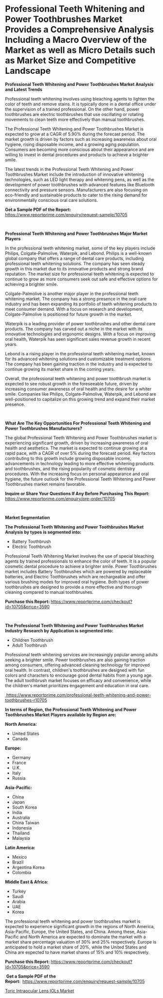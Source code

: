 <p><h1>Professional Teeth Whitening and Power Toothbrushes Market Provides a Comprehensive Analysis Including a Macro Overview of the Market as well as Micro Details such as Market Size and Competitive Landscape</h1></p><p><strong>Professional Teeth Whitening and Power Toothbrushes Market Analysis and Latest Trends</strong></p>
<p><p>Professional teeth whitening involves using bleaching agents to lighten the color of teeth and remove stains. It is typically done in a dental office under the supervision of a trained professional. On the other hand, power toothbrushes are electric toothbrushes that use oscillating or rotating movements to clean teeth more effectively than manual toothbrushes.</p><p>The Professional Teeth Whitening and Power Toothbrushes Market is expected to grow at a CAGR of 5.90% during the forecast period. The market growth is driven by factors such as increasing awareness about oral hygiene, rising disposable income, and a growing aging population. Consumers are becoming more conscious about their appearance and are willing to invest in dental procedures and products to achieve a brighter smile.</p><p>The latest trends in the Professional Teeth Whitening and Power Toothbrushes Market include the introduction of innovative whitening technologies, such as LED light therapy and whitening pens, as well as the development of power toothbrushes with advanced features like Bluetooth connectivity and pressure sensors. Manufacturers are also focusing on eco-friendly and sustainable products to cater to the rising demand for environmentally conscious oral care solutions.</p></p>
<p><strong>Get a Sample PDF of the Report:&nbsp;</strong> <a href="https://www.reportprime.com/enquiry/request-sample/10705">https://www.reportprime.com/enquiry/request-sample/10705</a></p>
<p>&nbsp;</p>
<p><strong>Professional Teeth Whitening and Power Toothbrushes Major Market Players</strong></p>
<p><p>In the professional teeth whitening market, some of the key players include Philips, Colgate-Palmolive, Waterpik, and Lebond. Philips is a well-known global company that offers a range of dental care products, including professional teeth whitening solutions. The company has seen steady growth in this market due to its innovative products and strong brand reputation. The market size for professional teeth whitening is expected to continue to grow as more consumers seek out safe and effective options for achieving a brighter smile.</p><p>Colgate-Palmolive is another major player in the professional teeth whitening market. The company has a strong presence in the oral care industry and has been expanding its portfolio of teeth whitening products to meet consumer demand. With a focus on research and development, Colgate-Palmolive is positioned for future growth in the market.</p><p>Waterpik is a leading provider of power toothbrushes and other dental care products. The company has carved out a niche in the market with its innovative technologies and ergonomic designs. With a focus on improving oral health, Waterpik has seen significant sales revenue growth in recent years.</p><p>Lebond is a rising player in the professional teeth whitening market, known for its advanced whitening solutions and customizable treatment options. The company has been gaining traction in the industry and is expected to continue growing its market share in the coming years.</p><p>Overall, the professional teeth whitening and power toothbrush market is expected to see robust growth in the foreseeable future, driven by increasing consumer awareness of oral health and the desire for a whiter smile. Companies like Philips, Colgate-Palmolive, Waterpik, and Lebond are well-positioned to capitalize on this growing trend and expand their market presence.</p></p>
<p>&nbsp;</p>
<p><strong>What Are The Key Opportunities For Professional Teeth Whitening and Power Toothbrushes Manufacturers?</strong></p>
<p><p>The global Professional Teeth Whitening and Power Toothbrushes market is experiencing significant growth, driven by increasing awareness of oral health and aesthetics. The market is expected to continue growing at a rapid pace, with a CAGR of over 5% during the forecast period. Key factors contributing to this growth include growing disposable income, advancements in technology leading to more effective whitening products and toothbrushes, and the rising popularity of cosmetic dentistry procedures. With the increasing focus on personal appearance and oral hygiene, the future outlook for the Professional Teeth Whitening and Power Toothbrushes market remains favorable.</p></p>
<p><strong>Inquire or Share Your Questions If Any Before Purchasing This Report:</strong> <a href="https://www.reportprime.com/enquiry/pre-order/10705">https://www.reportprime.com/enquiry/pre-order/10705</a></p>
<p>&nbsp;</p>
<p><strong>Market Segmentation</strong></p>
<p><strong>The Professional Teeth Whitening and Power Toothbrushes Market Analysis by types is segmented into:</strong></p>
<p><ul><li>Battery Toothbrush</li><li>Electric Toothbrush</li></ul></p>
<p><p>Professional Teeth Whitening Market involves the use of special bleaching agents by trained professionals to enhance the color of teeth. It is a popular cosmetic dental procedure to achieve a brighter smile. Power Toothbrushes market includes Battery Toothbrushes which are powered by replaceable batteries, and Electric Toothbrushes which are rechargeable and offer various brushing modes for improved oral hygiene. Both types of power toothbrushes are designed to provide a more effective and thorough cleaning compared to manual toothbrushes.</p></p>
<p><strong>Purchase this Report:&nbsp;</strong><a href="https://www.reportprime.com/checkout?id=10705&price=3590">https://www.reportprime.com/checkout?id=10705&price=3590</a></p>
<p>&nbsp;</p>
<p><strong>The Professional Teeth Whitening and Power Toothbrushes Market Industry Research by Application is segmented into:</strong></p>
<p><ul><li>Children Toothbrush</li><li>Adult Toothbrush</li></ul></p>
<p><p>Professional teeth whitening services are increasingly popular among adults seeking a brighter smile. Power toothbrushes are also gaining traction among consumers, offering advanced cleaning technology for improved oral health. In contrast, children's toothbrushes are designed with fun colors and characters to encourage good dental habits from a young age. The adult toothbrush market focuses on efficacy and convenience, while the children's market prioritizes engagement and education in oral care.</p></p>
<p><a href="https://www.reportprime.com/professional-teeth-whitening-and-power-toothbrushes-r10705">&nbsp;https://www.reportprime.com/professional-teeth-whitening-and-power-toothbrushes-r10705</a></p>
<p><strong>In terms of Region, the Professional Teeth Whitening and Power Toothbrushes Market Players available by Region are:</strong></p>
<p>
    <p> <strong> North America: </strong>
        <ul>
            <li>United States</li>
            <li>Canada</li>
        </ul>
        </p> 
    <p> <strong> Europe: </strong>
        <ul>
            <li>Germany</li>
            <li>France</li>
            <li>U.K.</li>
            <li>Italy</li>
            <li>Russia</li>
        </ul>
        </p> 
    <p> <strong> Asia-Pacific: </strong>
        <ul>
            <li>China</li>
            <li>Japan</li>
            <li>South Korea</li>
            <li>India</li>
            <li>Australia</li>
            <li>China Taiwan</li>
            <li>Indonesia</li>
            <li>Thailand</li>
            <li>Malaysia</li>
        </ul>
        </p> 
    <p> <strong> Latin America: </strong>
        <ul>
            <li>Mexico</li>
            <li>Brazil</li>
            <li>Argentina Korea</li>
            <li>Colombia</li>
        </ul>
        </p> 
    <p> <strong> Middle East & Africa: </strong>
        <ul>
            <li>Turkey</li>
            <li>Saudi</li>
            <li>Arabia</li>
            <li>UAE</li>
            <li>Korea</li>
        </ul>
    </p>
    </p>
<p><p>The professional teeth whitening and power toothbrushes market is expected to experience significant growth in the regions of North America, Asia-Pacific, Europe, the United States, and China. Among these, Asia-Pacific and North America are expected to dominate the market with a market share percentage valuation of 30% and 25% respectively. Europe is anticipated to hold a market share of 20%, while the United States and China are expected to have market shares of 15% and 10% respectively.</p></p>
<p><strong>Purchase this Report: </strong><a href="https://www.reportprime.com/checkout?id=10705&price=3590">https://www.reportprime.com/checkout?id=10705&price=3590</a></p>
<p>&nbsp;<strong>Get a Sample PDF of the Report:&nbsp;&nbsp;</strong><a href="https://www.reportprime.com/enquiry/request-sample/10705">https://www.reportprime.com/enquiry/request-sample/10705</a></p>
<p><strong></strong></p>
<p><p><a href="https://github.com/goodweq44/Market-Research-Report-List-2/blob/main/toric-intraocular-lens-iols-market.md">Toric Intraocular Lens IOLs Market</a></p></p>